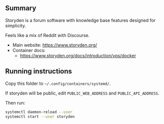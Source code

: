 ## Summary

Storyden is a forum software with knowledge base features designed for simplicity.

Feels like a mix of Reddit with Discourse.

* Main website: https://www.storyden.org/
* Container docs:
  * https://www.storyden.org/docs/introduction/vps/docker

## Running instructions

Copy this folder to `~/.config/containers/systemd/`.

If storyden will be public, edit `PUBLIC_WEB_ADDRESS` and `PUBLIC_API_ADDRESS`.

Then run:

```bash
systemctl daemon-reload --user
systemctl start --user storyden
```
